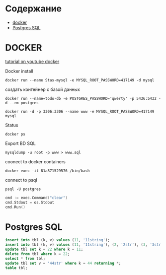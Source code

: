 # Содержание
- [docker](#docker)
- [Postgres SQL](#postgres-sql)


# DOCKER
[tutorial on youtube docker](https://www.youtube.com/watch?v=3c-iBn73dDE)

Docker install
```shell
docker run --name Stas-mysql -e MYSQL_ROOT_PASSWORD=417149 -d mysql
```

создать контейнер с базой данных
```shell
docker run --name=todo-db -e POSTGRES_PASSWORD='qwerty' -p 5436:5432 -d --rm postgres
```

```shell
docker run -d -p 3306:3306 --name www -e MYSQL_ROOT_PASSWORD=417149 mysql
```
Status
```shell
docker ps
```
Export BD SQL
```shell
mysqldump -u root -p www > www.sql
```

coonect to docker containers
```shell
docker exec -it 81a871529576 /bin/bash
```

connect to psql
```shell
psql -U postgres
```

```go
cmd := exec.Command("clear")
cmd.Stdout = os.Stdout
cmd.Run()
```


# Postgres SQL

```sql
insert into tbl (k, v) values (11, '11string');
insert into tbl (k, v) values (11, '11string'), (2, '2str'), (3, '3str');
update tbl set k = 22 where k = 11;
delete from tbl where k = 22;
select * from tbl;
update tbl set v = '44str' where k = 44 returning *;
table tbl;
```